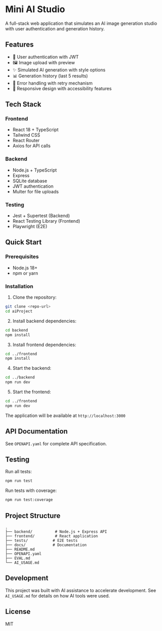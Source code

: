 # Mini AI Studio

A full-stack web application that simulates an AI image generation studio with user authentication and generation history.

## Features

- 🔐 User authentication with JWT
- 🖼️ Image upload with preview
- ✨ Simulated AI generation with style options
- 📊 Generation history (last 5 results)
- 🔄 Error handling with retry mechanism
- 📱 Responsive design with accessibility features

## Tech Stack

### Frontend
- React 18 + TypeScript
- Tailwind CSS
- React Router
- Axios for API calls

### Backend
- Node.js + TypeScript
- Express
- SQLite database
- JWT authentication
- Multer for file uploads

### Testing
- Jest + Supertest (Backend)
- React Testing Library (Frontend)
- Playwright (E2E)

## Quick Start

### Prerequisites
- Node.js 18+
- npm or yarn

### Installation

1. Clone the repository:
```bash
git clone <repo-url>
cd aiProject
```

2. Install backend dependencies:
```bash
cd backend
npm install
```

3. Install frontend dependencies:
```bash
cd ../frontend
npm install
```

4. Start the backend:
```bash
cd ../backend
npm run dev
```

5. Start the frontend:
```bash
cd ../frontend
npm run dev
```

The application will be available at `http://localhost:3000`

## API Documentation

See `OPENAPI.yaml` for complete API specification.

## Testing

Run all tests:
```bash
npm run test
```

Run tests with coverage:
```bash
npm run test:coverage
```

## Project Structure

```
.
├── backend/          # Node.js + Express API
├── frontend/         # React application
├── tests/           # E2E tests
├── docs/            # Documentation
├── README.md
├── OPENAPI.yaml
├── EVAL.md
└── AI_USAGE.md
```

## Development

This project was built with AI assistance to accelerate development. See `AI_USAGE.md` for details on how AI tools were used.

## License

MIT
